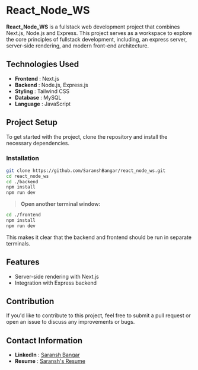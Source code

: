 # React_Node_WS

**React_Node_WS** is a fullstack web development project that combines Next.js, Node.js and Express. This project serves as a workspace to explore the core principles of fullstack development, including, an express server, server-side rendering, and modern front-end architecture.

## Technologies Used

- **Frontend** : Next.js
- **Backend** : Node.js, Express.js
- **Styling** : Tailwind CSS
- **Database** : MySQL
- **Language** : JavaScript

## Project Setup

To get started with the project, clone the repository and install the necessary dependencies.

### Installation

```bash
git clone https://github.com/SaranshBangar/react_node_ws.git
cd react_node_ws
cd ./backend
npm install
npm run dev
```

> **Open another terminal window:**

```bash
cd ./frontend
npm install
npm run dev
```

This makes it clear that the backend and frontend should be run in separate terminals.

## Features

- Server-side rendering with Next.js
- Integration with Express backend

## Contribution

If you'd like to contribute to this project, feel free to submit a pull request or open an issue to discuss any improvements or bugs.

## Contact Information

- **LinkedIn** : [Saransh Bangar](https://www.linkedin.com/in/saransh-bangar/)
- **Resume** : [Saransh's Resume](https://rxresu.me/saranshbangad/software-developer)
